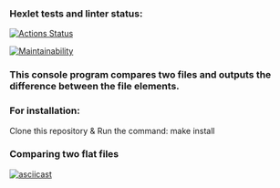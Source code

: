 ### Hexlet tests and linter status:
[![Actions Status](https://github.com/reggullus/frontend-project-lvl2/workflows/hexlet-check/badge.svg)](https://github.com/reggullus/frontend-project-lvl2/actions)

[![Maintainability](https://api.codeclimate.com/v1/badges/0a18e884ed8fc5312968/maintainability)](https://codeclimate.com/github/reggullus/frontend-project-lvl2/maintainability)

### This console program compares two files and outputs the difference between the file elements.
### For installation:
Clone this repository &
Run the command: make install
###  Сomparing two flat files
[![asciicast](https://asciinema.org/a/476198.svg)](https://asciinema.org/a/476198)
